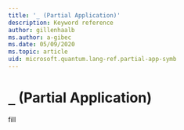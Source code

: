 ```yaml
---
title: '_ (Partial Application)'
description: Keyword reference
author: gillenhaalb
ms.author: a-gibec
ms.date: 05/09/2020
ms.topic: article
uid: microsoft.quantum.lang-ref.partial-app-symb
---
```


# `_` (Partial Application)

fill